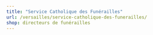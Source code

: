 ```yaml
---
title: "Service Catholique des Funérailles"
url: /versailles/service-catholique-des-funerailles/
shop: directeurs de funérailles
---
```

